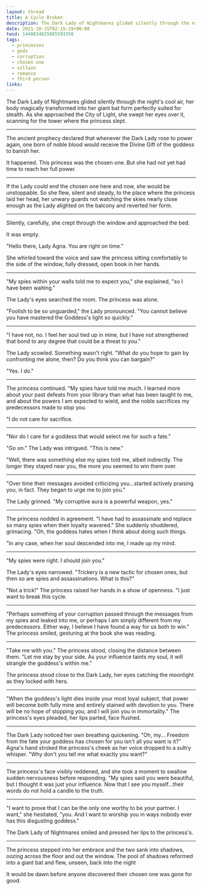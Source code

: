 ```yaml
---
layout: thread
title: A Cycle Broken
description: The Dark Lady of Nightmares glided silently through the night's cool air, her body magically transformed into her giant bat form perfectly suited for stealth. As she approached the City of Light, she swept her eyes over it, scanning for the tower where the princess slept.
date: 2021-10-15T02:15:19+00:00
twid: 1448834825985593350
tags:
  - princesses
  - gods
  - corruption
  - chosen one
  - villain
  - romance
  - third person
links:
---
```

<article class="thread">
<section class="tweet">
<p>The Dark Lady of Nightmares glided silently through the night's cool air, her body magically transformed into her giant bat form perfectly suited for stealth. As she approached the City of Light, she swept her eyes over it, scanning for the tower where the princess slept.</p>
</section>
<hr class="tweet_sep">
<section class="tweet">
<p>The ancient prophecy declared that whenever the Dark Lady rose to power again, one born of noble blood would receive the Divine Gift of the goddess to banish her.</p>
<p>It happened. This princess was the chosen one. But she had not yet had time to reach her full power.</p>
</section>
<hr class="tweet_sep">
<section class="tweet">
<p>If the Lady could end the chosen one here and now, she would be unstoppable. So she flew, silent and steady, to the place where the princess laid her head, her unwary guards not watching the skies nearly close enough as the Lady alighted on the balcony and reverted her form.</p>
</section>
<hr class="tweet_sep">
<section class="tweet">
<p>Silently, carefully, she crept through the window and approached the bed.</p>
<p>It was empty.</p>
<p>"Hello there, Lady Agna. You are right on time."</p>
<p>She whirled toward the voice and saw the princess sitting comfortably to the side of the window, fully dressed, open book in her hands.</p>
</section>
<hr class="tweet_sep">
<section class="tweet">
<p>"My spies within your walls told me to expect you," she explained, "so I have been waiting."</p>
<p>The Lady's eyes searched the room. The princess was alone.</p>
<p>"Foolish to be so unguarded," the Lady pronounced. "You cannot believe you have mastered the Goddess's light so quickly."</p>
</section>
<hr class="tweet_sep">
<section class="tweet">
<p>"I have not, no. I feel her soul tied up in mine, but I have not strengthened that bond to any degree that could be a threat to you."</p>
<p>The Lady scowled. Something wasn't right. "What do you hope to gain by confronting me alone, then? Do you think you can bargain?"</p>
<p>"Yes. I do."</p>
</section>
<hr class="tweet_sep">
<section class="tweet">
<p>The princess continued. "My spies have told me much. I learned more about your past defeats from your library than what has been taught to me, and about the powers I am expected to wield, and the noble sacrifices my predecessors made to stop you.</p>
<p>"I do not care for sacrifice.</p>
</section>
<hr class="tweet_sep">
<section class="tweet">
<p>"Nor do I care for a goddess that would select me for such a fate."</p>
<p>"Go on." The Lady was intrigued. "This is new."</p>
<p>"Well, there was something else my spies told me, albeit indirectly. The longer they stayed near you, the more you seemed to win them over.</p>
</section>
<hr class="tweet_sep">
<section class="tweet">
<p>"Over time their messages avoided criticizing you...started actively praising you, in fact. They began to urge me to join you."</p>
<p>The Lady grinned. "My corruptive aura is a powerful weapon, yes."</p>
</section>
<hr class="tweet_sep">
<section class="tweet">
<p>The princess nodded in agreement. "I have had to assassinate and replace so many spies when their loyalty wavered." She suddenly shuddered, grimacing. "Oh, the goddess hates when I think about doing such things.</p>
<p>"In any case, when her soul descended into me, I made up my mind.</p>
</section>
<hr class="tweet_sep">
<section class="tweet">
<p>"My spies were right. I should join you."</p>
<p>The Lady's eyes narrowed. "Trickery is a new tactic for chosen ones, but then so are spies and assassinations. What is this?"</p>
<p>"Not a trick!" The princess raised her hands in a show of openness. "I just want to break this cycle.</p>
</section>
<hr class="tweet_sep">
<section class="tweet">
<p>"Perhaps something of your corruption passed through the messages from my spies and leaked into me, or perhaps I am simply different from my predecessors. Either way, I believe I have found a way for us both to win." The princess smiled, gesturing at the book she was reading.</p>
</section>
<hr class="tweet_sep">
<section class="tweet">
<p>"Take me with you." The princess stood, closing the distance between them. "Let me stay by your side. As your influence taints my soul, it will strangle the goddess's within me."</p>
<p>The princess stood close to the Dark Lady, her eyes catching the moonlight as they locked with hers.</p>
</section>
<hr class="tweet_sep">
<section class="tweet">
<p>"When the goddess's light dies inside your most loyal subject, that power will become both fully mine and entirely stained with devotion to you. There will be no hope of stopping you, and I will join you in immortality." The princess's eyes pleaded, her lips parted, face flushed.</p>
</section>
<hr class="tweet_sep">
<section class="tweet">
<p>The Dark Lady noticed her own breathing quickening. "Oh, my... Freedom from the fate your goddess has chosen for you isn't all you want is it?" Agna's hand stroked the princess's cheek as her voice dropped to a sultry whisper. "Why don't you tell me what exactly you want?"</p>
</section>
<hr class="tweet_sep">
<section class="tweet">
<p>The princess's face visibly reddened, and she took a moment to swallow sudden nervousness before responding. "My spies said you were beautiful, but I thought it was just your influence. Now that I see you myself...their words do not hold a candle to the truth.</p>
</section>
<hr class="tweet_sep">
<section class="tweet">
<p>"I want to prove that I can be the only one worthy to be your partner. I want," she hesitated, "you. And I want to worship you in ways nobody ever has this disgusting goddess."</p>
<p>The Dark Lady of Nightmares smiled and pressed her lips to the princess's.</p>
</section>
<hr class="tweet_sep">
<section class="tweet">
<p>The princess stepped into her embrace and the two sank into shadows, oozing across the floor and out the window. The pool of shadows reformed into a giant bat and flew, unseen, back into the night</p>
<p>It would be dawn before anyone discovered their chosen one was gone for good.</p>
</section>
</article>
